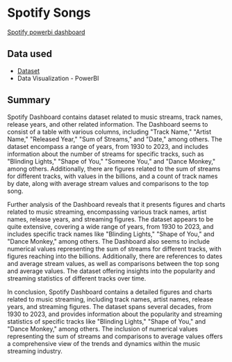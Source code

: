 # Spotify Songs

[Spotify powerbi dashboard](https://app.powerbi.com/view?r=eyJrIjoiYWJlNTljNzEtNDMxNy00M2M3LTgxMDUtZjM2NWIxNzhhMzllIiwidCI6ImRmODY3OWNkLWE4MGUtNDVkOC05OWFjLWM4M2VkN2ZmOTVhMCJ9)

## Data used
- [Dataset](https://www.kaggle.com/datasets/nelgiriyewithana/top-spotify-songs-2023?resource=download)
- Data Visualization - PowerBI

## Summary 
Spotify Dashboard contains dataset related to music streams, track names, release years, and other related information. The Dashboard seems to consist of a table with various columns, including "Track Name," "Artist Name," "Released Year," "Sum of Streams," and "Date," among others. The dataset  encompass a range of years, from 1930 to 2023, and includes information about the number of streams for specific tracks, such as "Blinding Lights," "Shape of You," "Someone You," and "Dance Monkey," among others. Additionally, there are figures related to the sum of streams for different tracks, with values in the billions, and a count of track names by date, along with average stream values and comparisons to the top song.

Further analysis of the Dashboard reveals that it presents figures and charts related to music streaming, encompassing various track names, artist names, release years, and streaming figures. The dataset appears to be quite extensive, covering a wide range of years, from 1930 to 2023, and includes specific track names like "Blinding Lights," "Shape of You," and "Dance Monkey," among others. The Dashboard also seems to include numerical values representing the sum of streams for different tracks, with figures reaching into the billions. Additionally, there are references to dates and average stream values, as well as comparisons between the top song and average values. The dataset offering insights into the popularity and streaming statistics of different tracks over time.

In conclusion, Spotify Dashboard contains a detailed figures and charts related to music streaming, including track names, artist names, release years, and streaming figures. The dataset spans several decades, from 1930 to 2023, and provides information about the popularity and streaming statistics of specific tracks like "Blinding Lights," "Shape of You," and "Dance Monkey," among others. The inclusion of numerical values representing the sum of streams and comparisons to average values offers a comprehensive view of the trends and dynamics within the music streaming industry.

